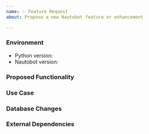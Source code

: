 ```yaml
---
name: ✨ Feature Request
about: Propose a new Nautobot feature or enhancement

---
```


<!--
    NOTE: IF YOUR ISSUE DOES NOT FOLLOW THIS TEMPLATE, IT WILL BE CLOSED.

    This form is only for proposing specific new features or enhancements.
    If you have a general idea or question, please start a discussion instead:
    https://github.com/nautobot/nautobot/discussions

    Please describe the environment in which you are running Nautobot.
-->
### Environment
* Python version:
* Nautobot version:

<!--
    Describe in detail the new functionality you are proposing. Include any
    specific changes to work flows, data models, or the user interface.
-->
### Proposed Functionality


<!--
    Convey an example use case for your proposed feature. Write from the
    perspective of a Nautobot user who would benefit from the proposed
    functionality and describe how.
--->
### Use Case


<!--
    Note any changes to the database schema necessary to support the new
    feature. For example, does the proposal require adding a new model or
    field? (Not all new features require database changes.)
--->
### Database Changes


<!--
    List any new dependencies on external libraries or services that this new
    feature would introduce. For example, does the proposal require the
    installation of a new Python package? (Not all new features introduce new
    dependencies.)
-->
### External Dependencies
